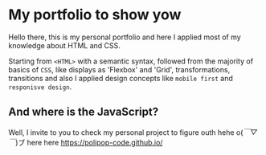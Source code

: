 # My portfolio to show yow
Hello there, this is my personal portfolio and here I applied most of
my knowledge about HTML and CSS.

Starting from `<HTML>` with a semantic syntax, followed from the majority of
basics of `CSS`, like displays as 'Flexbox' and 'Grid', transformations,
transitions and also I applied design concepts like `mobile first` and
`responisve design`.

## And where is the JavaScript? 
Well, I invite to you to check my personal project to figure outh hehe o(*￣▽￣*)ブ
here here https://polipop-code.github.io/
